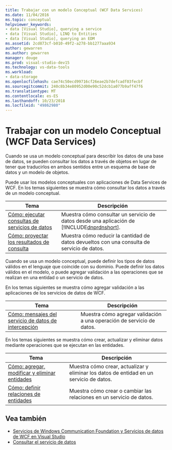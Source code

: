 ```yaml
---
title: Trabajar con un modelo Conceptual (WCF Data Services)
ms.date: 11/04/2016
ms.topic: conceptual
helpviewer_keywords:
- data [Visual Studio], querying a service
- data [Visual Studio], LINQ to Entities
- data [Visual Studio], querying an EDM
ms.assetid: 2cd873cf-b010-49f2-a278-bb1277aaa934
author: gewarren
ms.author: gewarren
manager: douge
ms.prod: visual-studio-dev15
ms.technology: vs-data-tools
ms.workload:
- data-storage
ms.openlocfilehash: cae74c50ecd99716cf26eae2b7defcadf03fecbf
ms.sourcegitcommit: 240c8b34e80952d00e90c52dcb1a077b9aff47f6
ms.translationtype: MT
ms.contentlocale: es-ES
ms.lasthandoff: 10/23/2018
ms.locfileid: "49862980"
---
```

# <a name="work-with-a-conceptual-model-wcf-data-services"></a>Trabajar con un modelo Conceptual (WCF Data Services)

Cuando se usa un modelo conceptual para describir los datos de una base de datos, se pueden consultar los datos a través de objetos en lugar de tener que traducirlos en ambos sentidos entre un esquema de base de datos y un modelo de objetos.

 Puede usar los modelos conceptuales con aplicaciones de Data Services de WCF. En los temas siguientes se muestra cómo consultar los datos a través de un modelo conceptual.


| Tema | Descripción |
| - | - |
| [Cómo: ejecutar consultas de servicios de datos](/dotnet/framework/data/wcf/how-to-execute-data-service-queries-wcf-data-services) | Muestra cómo consultar un servicio de datos desde una aplicación de [!INCLUDE[dnprdnshort](../code-quality/includes/dnprdnshort_md.md)]. |
| [Cómo: proyectar los resultados de consulta](/dotnet/framework/data/wcf/how-to-project-query-results-wcf-data-services) | Muestra cómo reducir la cantidad de datos devueltos con una consulta de servicio de datos. |

 Cuando se usa un modelo conceptual, puede definir los tipos de datos válidos en el lenguaje que coincide con su dominio. Puede definir los datos válidos en el modelo, o puede agregar validación a las operaciones que se realizan en una entidad o un servicio de datos.

 En los temas siguientes se muestra cómo agregar validación a las aplicaciones de los servicios de datos de WCF.

|Tema|Descripción|
|-----------|-----------------|
|[Cómo: mensajes del servicio de datos de intercepción](/dotnet/framework/data/wcf/how-to-intercept-data-service-messages-wcf-data-services)|Muestra cómo agregar validación a una operación de servicio de datos.|

 En los temas siguientes se muestra cómo crear, actualizar y eliminar datos mediante operaciones que se ejecutan en las entidades.

|Tema|Descripción|
|-----------|-----------------|
|[Cómo: agregar, modificar y eliminar entidades](/dotnet/framework/data/wcf/how-to-add-modify-and-delete-entities-wcf-data-services)|Muestra cómo crear, actualizar y eliminar los datos de entidad en un servicio de datos.|
|[Cómo: definir relaciones de entidades](/dotnet/framework/data/wcf/how-to-define-entity-relationships-wcf-data-services)|Muestra cómo crear o cambiar las relaciones en un servicio de datos.|

## <a name="see-also"></a>Vea también

- [Servicios de Windows Communication Foundation y Servicios de datos de WCF en Visual Studio](../data-tools/windows-communication-foundation-services-and-wcf-data-services-in-visual-studio.md)
- [Consultar el servicio de datos](/dotnet/framework/data/wcf/querying-the-data-service-wcf-data-services)